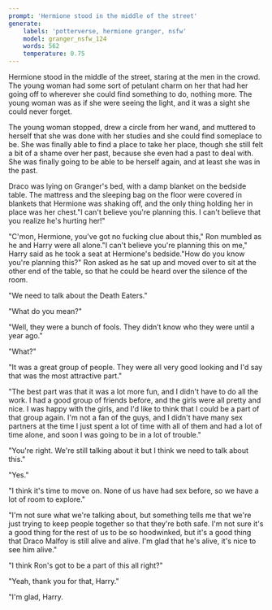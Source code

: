 ```yaml
---
prompt: 'Hermione stood in the middle of the street'
generate:
	labels: 'potterverse, hermione granger, nsfw'
	model: granger_nsfw_124
	words: 562
	temperature: 0.75
---
```


Hermione stood in the middle of the street, staring at the men in the crowd. The young woman had some sort of petulant charm on her that had her going off to wherever she could find something to do, nothing more. The young woman was as if she were seeing the light, and it was a sight she could never forget. 

 The young woman stopped, drew a circle from her wand, and muttered to herself that she was done with her studies and she could find someplace to be. She was finally able to find a place to take her place, though she still felt a bit of a shame over her past, because she even had a past to deal with. She was finally going to be able to be herself again, and at least she was in the past. 

 Draco was lying on Granger's bed, with a damp blanket on the bedside table. The mattress and the sleeping bag on the floor were covered in blankets that Hermione was shaking off, and the only thing holding her in place was her chest."I can't believe you're planning this. I can't believe that you realize he's hurting her!"

"C'mon, Hermione, you've got no fucking clue about this," Ron mumbled as he and Harry were all alone."I can't believe you're planning this on me," Harry said as he took a seat at Hermione's bedside."How do you know you're planning this?" Ron asked as he sat up and moved over to sit at the other end of the table, so that he could be heard over the silence of the room. 

 "We need to talk about the Death Eaters." 

 "What do you mean?" 

 "Well, they were a bunch of fools. They didn’t know who they were until a year ago." 

 "What?" 

 "It was a great group of people. They were all very good looking and I'd say that was the most attractive part." 

 "The best part was that it was a lot more fun, and I didn't have to do all the work. I had a good group of friends before, and the girls were all pretty and nice. I was happy with the girls, and I'd like to think that I could be a part of that group again. I'm not a fan of the guys, and I didn't have many sex partners at the time I just spent a lot of time with all of them and had a lot of time alone, and soon I was going to be in a lot of trouble."

"You're right. We're still talking about it but I think we need to talk about this."

"Yes."

"I think it's time to move on. None of us have had sex before, so we have a lot of room to explore."

"I'm not sure what we're talking about, but something tells me that we're just trying to keep people together so that they're both safe. I'm not sure it's a good thing for the rest of us to be so hoodwinked, but it's a good thing that Draco Malfoy is still alive and alive. I'm glad that he's alive, it's nice to see him alive."

"I think Ron's got to be a part of this all right?"

"Yeah, thank you for that, Harry."

"I'm glad, Harry.